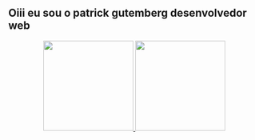 ##  Oiii eu sou o patrick gutemberg desenvolvedor web 
<div align = "center">
  <a href="https://github.com/patrickgutemberg">
  <img height = "180em" src = "https://github-readme-stats.vercel.app/api?username=patrickgutemberg&show_icons=true&theme=dracula&include_all_commits=true&count_private=true" />
  <img height = "180em" src = "https://github-readme-stats.vercel.app/api/top-langs/?username=patrickgutemberg&layout=compact&langs_count=7&theme=dracula" />
</div>
